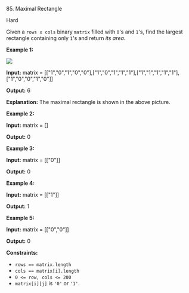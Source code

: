 85\. Maximal Rectangle

Hard

Given a `rows x cols` binary `matrix` filled with `0`'s and `1`'s, find the largest rectangle containing only `1`'s and return _its area_.

**Example 1:**

![](https://leetcode-in-java.github.io/src/main/java/g0001_0100/s0085_maximal_rectangle/maximal.jpg)

**Input:** matrix = [["1","0","1","0","0"],["1","0","1","1","1"],["1","1","1","1","1"],["1","0","0","1","0"]]

**Output:** 6

**Explanation:** The maximal rectangle is shown in the above picture. 

**Example 2:**

**Input:** matrix = []

**Output:** 0 

**Example 3:**

**Input:** matrix = [["0"]]

**Output:** 0 

**Example 4:**

**Input:** matrix = [["1"]]

**Output:** 1 

**Example 5:**

**Input:** matrix = [["0","0"]]

**Output:** 0 

**Constraints:**

*   `rows == matrix.length`
*   `cols == matrix[i].length`
*   `0 <= row, cols <= 200`
*   `matrix[i][j]` is `'0'` or `'1'`.